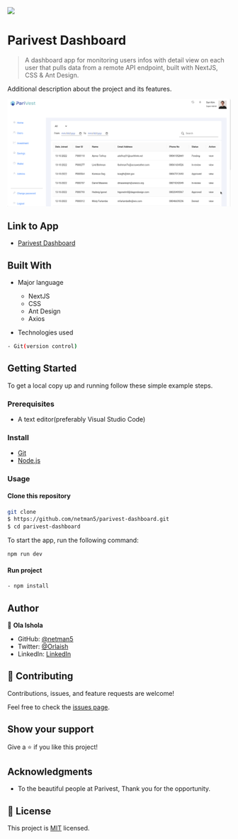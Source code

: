 ![](https://img.shields.io/badge/dashboard-dodger-blue.svg)


# Parivest Dashboard

> A dashboard app for monitoring users infos with detail view on each user that pulls data from a remote API endpoint, built with NextJS, CSS & Ant Design.

Additional description about the project and its features.

![app](./public/parivest-dashboard.png)

## Link to App

- [Parivest Dashboard](https://parivest-dashboard-xhk3.vercel.app/users)

## Built With

- Major language
  - NextJS
  - CSS
  - Ant Design
  - Axios

- Technologies used

```bash
- Git(version control)
```

## Getting Started

To get a local copy up and running follow these simple example steps.


### Prerequisites

- A text editor(preferably Visual Studio Code)

### Install

- [Git](https://git-scm.com/downloads)
- [Node.js](https://nodejs.org/en/download/)

### Usage

#### Clone this repository

```bash
git clone
$ https://github.com/netman5/parivest-dashboard.git
$ cd parivest-dashboard
```
To start the app, run the following command:

```bash
npm run dev
```

#### Run project

```bash
- npm install
```

## Author

👤 **Ola Ishola**

- GitHub: [@netman5](https://github.com/netman5)
- Twitter: [@Orlaish](https://twitter.com/Orlaish)
- LinkedIn: [LinkedIn](https://www.linkedin.com/in/ola-ishola/)

## 🤝 Contributing

Contributions, issues, and feature requests are welcome!

Feel free to check the [issues page](https://github.com/netman5/parivest-dashboard/issues).

## Show your support

Give a ⭐️ if you like this project!

## Acknowledgments

- To the beautiful people at Parivest, Thank you for the opportunity.

## 📝 License

This project is [MIT](https://opensource.org/licenses/MIT) licensed.